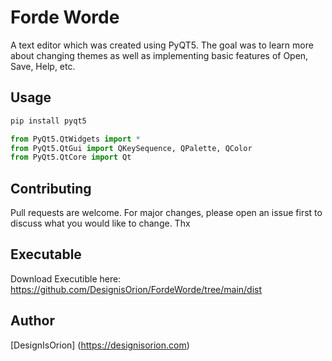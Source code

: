 # Forde Worde

A text editor which was created using PyQT5. The goal was to learn more about changing themes as well as implementing basic features of Open, Save, Help, etc.

## Usage

```python
pip install pyqt5
```

```python
from PyQt5.QtWidgets import *
from PyQt5.QtGui import QKeySequence, QPalette, QColor
from PyQt5.QtCore import Qt
```

## Contributing
Pull requests are welcome. For major changes, please open an issue first to discuss what you would like to change. Thx

## Executable
Download Executible here: https://github.com/DesignisOrion/FordeWorde/tree/main/dist

## Author
[DesignIsOrion] (https://designisorion.com)
